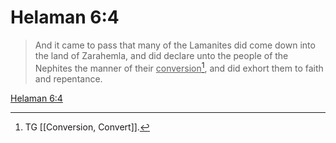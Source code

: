 # Helaman 6:4

> And it came to pass that many of the Lamanites did come down into the land of Zarahemla, and did declare unto the people of the Nephites the manner of their <u>conversion</u>[^a], and did exhort them to faith and repentance.

[Helaman 6:4](https://www.churchofjesuschrist.org/study/scriptures/bofm/hel/6?lang=eng&id=p4#p4)


[^a]: TG [[Conversion, Convert]].
